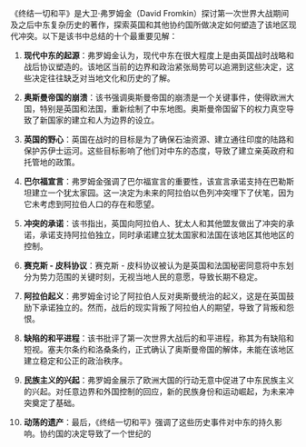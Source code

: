 《终结一切和平》是大卫·弗罗姆金（David Fromkin）探讨第一次世界大战期间及之后中东复杂历史的著作，探索英国和其他协约国所做决定如何塑造了该地区现代冲突。以下是该书中总结的十个最重要见解：

1. **现代中东的起源**：弗罗姆金认为，现代中东在很大程度上是由英国战时战略和战后协议塑造的。该地区当前的边界和政治紧张局势可以追溯到这些决定，这些决定往往缺乏对当地文化和历史的了解。

2. **奥斯曼帝国的崩溃**：该书强调奥斯曼帝国的崩溃是一个关键事件，使得欧洲大国，特别是英国和法国，重新绘制了中东地图。奥斯曼帝国留下的权力真空导致了新国家的建立和人为边界的设立。

3. **英国的野心**：英国在战时的目标是为了确保石油资源、建立通往印度的陆路和保护苏伊士运河。这些目标影响了他们对中东的态度，导致了建立亲英政府和托管地的政策。

4. **巴尔福宣言**：弗罗姆金强调了巴尔福宣言的重要性，该宣言承诺支持在巴勒斯坦建立一个犹太家园。这一决定为未来的阿拉伯以色列冲突埋下了伏笔，因为它未考虑到阿拉伯人口的存在和愿望。

5. **冲突的承诺**：该书指出，英国向阿拉伯人、犹太人和其他盟友做出了冲突的承诺，承诺支持阿拉伯独立，同时承诺建立犹太国家和法国在该地区其他地区的控制。

6. **赛克斯 - 皮科协议**：赛克斯 - 皮科协议被认为是英国和法国秘密同意将中东划分为势力范围的关键时刻，无视当地人民的意愿，导致长期不稳定。

7. **阿拉伯起义**：弗罗姆金讨论了阿拉伯人反对奥斯曼统治的起义，这是在英国鼓励下承诺独立的。然而，战后的现实背叛了阿拉伯人的期望，导致了背叛和怨恨。

8. **缺陷的和平进程**：该书批评了第一次世界大战后的和平进程，称其为有缺陷和短视。塞夫尔条约和洛桑条约，正式确认了奥斯曼帝国的解体，未能在该地区建立稳定和公正的政治秩序。

9. **民族主义的兴起**：弗罗姆金展示了欧洲大国的行动无意中促进了中东民族主义的兴起。对任意边界和外国控制的回应，新的民族身份和运动崛起，为未来冲突奠定了基础。

10. **动荡的遗产**：最后，《终结一切和平》强调了这些历史事件对中东的持久影响。协约国的决定导致了一个世纪的